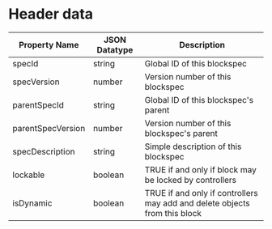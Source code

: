 # Header data

| **Property Name** | **JSON Datatype** | **Description** |
| ----------------- | ----------------- | ---------------------------------------------------------------------------|
| specId            | string            | Global ID of this blockspec                                                |
| specVersion       | number            | Version number of this blockspec                                           |
| parentSpecId      | string            | Global ID of this blockspec's parent                                       |
| parentSpecVersion | number            | Version number of this blockspec's parent                                  |
| specDescription   | string            | Simple description of this blockspec                                       |
| lockable          | boolean           | TRUE if and only if block may be locked by controllers                     |
| isDynamic         | boolean           | TRUE if and only if controllers may add and delete objects from this block |
